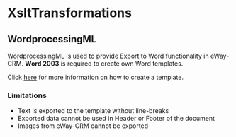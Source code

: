 # XsltTransformations

## WordprocessingML

[WordprocessingML](https://docs.microsoft.com/en-us/office/open-xml/working-with-wordprocessingml-documents) is used to provide Export to Word functionality in eWay-CRM.
**Word 2003** is required to create own Word templates.

Click [here](XsltTransformations/WordprocessingML/README.md) for more information on how to create a template.

### Limitations

* Text is exported to the template without line-breaks
* Exported data cannot be used in Header or Footer of the document
* Images from eWay-CRM cannot be exported